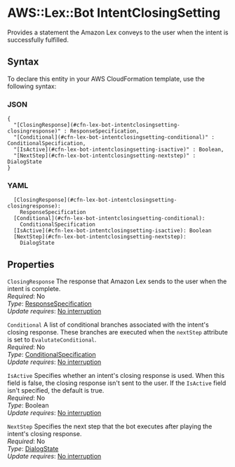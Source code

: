# AWS::Lex::Bot IntentClosingSetting<a name="aws-properties-lex-bot-intentclosingsetting"></a>

Provides a statement the Amazon Lex conveys to the user when the intent is successfully fulfilled\.

## Syntax<a name="aws-properties-lex-bot-intentclosingsetting-syntax"></a>

To declare this entity in your AWS CloudFormation template, use the following syntax:

### JSON<a name="aws-properties-lex-bot-intentclosingsetting-syntax.json"></a>

```
{
  "[ClosingResponse](#cfn-lex-bot-intentclosingsetting-closingresponse)" : ResponseSpecification,
  "[Conditional](#cfn-lex-bot-intentclosingsetting-conditional)" : ConditionalSpecification,
  "[IsActive](#cfn-lex-bot-intentclosingsetting-isactive)" : Boolean,
  "[NextStep](#cfn-lex-bot-intentclosingsetting-nextstep)" : DialogState
}
```

### YAML<a name="aws-properties-lex-bot-intentclosingsetting-syntax.yaml"></a>

```
  [ClosingResponse](#cfn-lex-bot-intentclosingsetting-closingresponse):
    ResponseSpecification
  [Conditional](#cfn-lex-bot-intentclosingsetting-conditional):
    ConditionalSpecification
  [IsActive](#cfn-lex-bot-intentclosingsetting-isactive): Boolean
  [NextStep](#cfn-lex-bot-intentclosingsetting-nextstep):
    DialogState
```

## Properties<a name="aws-properties-lex-bot-intentclosingsetting-properties"></a>

`ClosingResponse` <a name="cfn-lex-bot-intentclosingsetting-closingresponse"></a>
The response that Amazon Lex sends to the user when the intent is complete\.  
_Required_: No  
_Type_: [ResponseSpecification](aws-properties-lex-bot-responsespecification.md)  
_Update requires_: [No interruption](https://docs.aws.amazon.com/AWSCloudFormation/latest/UserGuide/using-cfn-updating-stacks-update-behaviors.html#update-no-interrupt)

`Conditional` <a name="cfn-lex-bot-intentclosingsetting-conditional"></a>
A list of conditional branches associated with the intent's closing response\. These branches are executed when the `nextStep` attribute is set to `EvalutateConditional`\.  
_Required_: No  
_Type_: [ConditionalSpecification](aws-properties-lex-bot-conditionalspecification.md)  
_Update requires_: [No interruption](https://docs.aws.amazon.com/AWSCloudFormation/latest/UserGuide/using-cfn-updating-stacks-update-behaviors.html#update-no-interrupt)

`IsActive` <a name="cfn-lex-bot-intentclosingsetting-isactive"></a>
Specifies whether an intent's closing response is used\. When this field is false, the closing response isn't sent to the user\. If the `IsActive` field isn't specified, the default is true\.  
_Required_: No  
_Type_: Boolean  
_Update requires_: [No interruption](https://docs.aws.amazon.com/AWSCloudFormation/latest/UserGuide/using-cfn-updating-stacks-update-behaviors.html#update-no-interrupt)

`NextStep` <a name="cfn-lex-bot-intentclosingsetting-nextstep"></a>
Specifies the next step that the bot executes after playing the intent's closing response\.  
_Required_: No  
_Type_: [DialogState](aws-properties-lex-bot-dialogstate.md)  
_Update requires_: [No interruption](https://docs.aws.amazon.com/AWSCloudFormation/latest/UserGuide/using-cfn-updating-stacks-update-behaviors.html#update-no-interrupt)
